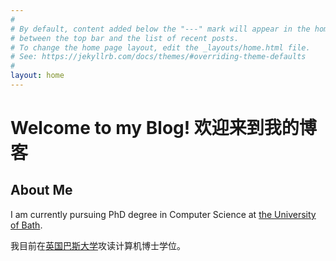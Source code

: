 ```yaml
---
#
# By default, content added below the "---" mark will appear in the home page
# between the top bar and the list of recent posts.
# To change the home page layout, edit the _layouts/home.html file.
# See: https://jekyllrb.com/docs/themes/#overriding-theme-defaults
#
layout: home
---
```

# Welcome to my Blog! 欢迎来到我的博客
## About Me 
I am currently pursuing PhD degree in Computer Science at [the University of Bath](https://www.bath.ac.uk/). 

我目前在[英国巴斯大学](https://www.bath.ac.uk/)攻读计算机博士学位。